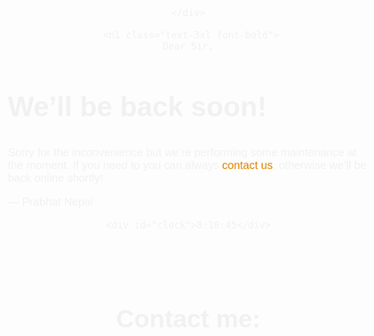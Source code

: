 <html>
<head>
  <meta charset="UTF-8">
  <meta name="viewport" content="width=device-width, initial-scale=1.0">
  <script src="https://cdn.tailwindcss.com"></script>
    <style>
      body { text-align: center; padding: 20px; font: 20px Helvetica, sans-serif; color: rgb(241, 241, 241); }
      @media (min-width: 768px){
        body{ padding-top: 150px; }
      }
      h1 { font-size: 50px; }
      article { display: block; text-align: left; max-width: 650px; margin: 0 auto; }
      a { color: #dc8100; text-decoration: none; }
      a:hover { color: #333; text-decoration: none; }
    
    </style>
  </head>
  <body>
    <div class="bg">
      <style>
        body
        {
          background-image:url("https://img.freepik.com/premium-vector/abstract-technology-background-science-connecting-technology_42705-96.jpg")
        }
      </style>
     
    </div>
 
     <h1 class="text-3xl font-bold">
    Dear Sir,
  </h1>
    <article>
        <h1 class="text-1xl font-bold text-amber-400">We&rsquo;ll be back soon!</h1>
        <div>
            <p>Sorry for the inconvenience but we&rsquo;re performing some maintenance at the moment. If you need to you can always <a href="mailto:nepalprabhat21@gmail.com">contact us</a>, otherwise we&rsquo;ll be back online shortly!</p>
            <p class="text-lime-400">&mdash; Prabhat Nepal</p>
        </div>
    </article>
  <div class="clock">

    <div id="clock">8:10:45</div>
   
<style>
    #clock {

      text-align: center; padding: 60px; font: 60px Helvetica, sans-serif; color: rgb(241, 241, 241);border: 4px solid black;  margin: 50px 0 0 0; 
  border-radius: 20px;
}
      @media (min-width: 768px)
    
  </style>
  <script>
    setInterval(showTime, 1000);
function showTime() {
    let time = new Date();
    let hour = time.getHours();
    let min = time.getMinutes();
    let sec = time.getSeconds();
    am_pm = "AM";
  
    if (hour > 12) {
        hour -= 12;
        am_pm = "PM";
    }
    if (hour == 0) {
        hr = 12;
        am_pm = "AM";
    }
  
    hour = hour < 10 ? "0" + hour : hour;
    min = min < 10 ? "0" + min : min;
    sec = sec < 10 ? "0" + sec : sec;
  

    let currentTime = hour + ":" 
            + min + ":" + sec +am_pm;
  
    document.getElementById("clock")
            .innerHTML = currentTime;
}
showTime();
  </script>
</div>
  <div class="fa">
      <style>
 .fa {
  padding: 20px;
  font-size: 30px;
  text-align: center;
  text-decoration: none;
  margin: 50px 2px;
      }

.fa:hover {
    opacity: 0.7;
}

.fa-facebook {
  background: #3B5998;
  color: white;
}


.fa-google {
  background: #dd4b39;
  color: white;
}

.fa-linkedin {
  background: #007bb5;
  color: white;
}


.fa-instagram {
  background: #27ea37;
  color: white;
}
</style>


<h2>Contact me:</h2>
<br>

<!-- Add font awesome icons -->
<a href="https://www.facebook.com/prabhatnepal.69" class="fa fa-facebook"></a>
<a href="mailto:nepalprabhat21@gmail.com" class="fa fa-google"></a>
<a href="#" class="fa fa-linkedin"></a>
<a href="https://www.instagram.com/nepal_prabhat/" class="fa fa-instagram"></a>

      

 </div>
    
</body>
</html>

